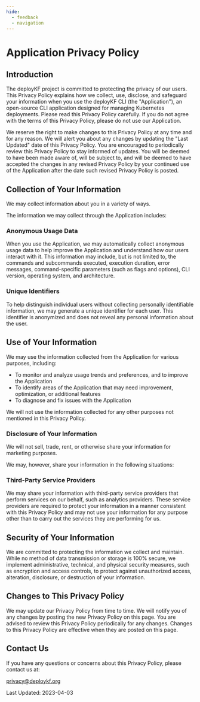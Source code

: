```yaml
---
hide:
  - feedback
  - navigation
---
```


# Application Privacy Policy

## Introduction

The deployKF project is committed to protecting the privacy of our users. 
This Privacy Policy explains how we collect, use, disclose, and safeguard your information when you use the deployKF CLI (the "Application"), an open-source CLI application designed for managing Kubernetes deployments.
Please read this Privacy Policy carefully. 
If you do not agree with the terms of this Privacy Policy, please do not use our Application.

We reserve the right to make changes to this Privacy Policy at any time and for any reason. 
We will alert you about any changes by updating the "Last Updated" date of this Privacy Policy. 
You are encouraged to periodically review this Privacy Policy to stay informed of updates. 
You will be deemed to have been made aware of, will be subject to, and will be deemed to have accepted the changes in any revised Privacy Policy by your continued use of the Application after the date such revised Privacy Policy is posted.

## Collection of Your Information

We may collect information about you in a variety of ways. 

The information we may collect through the Application includes:

### Anonymous Usage Data

When you use the Application, we may automatically collect anonymous usage data to help improve the Application and understand how our users interact with it. 
This information may include, but is not limited to, the commands and subcommands executed, execution duration, error messages, command-specific parameters (such as flags and options), CLI version, operating system, and architecture.

### Unique Identifiers

To help distinguish individual users without collecting personally identifiable information, we may generate a unique identifier for each user. 
This identifier is anonymized and does not reveal any personal information about the user.

## Use of Your Information

We may use the information collected from the Application for various purposes, including:

- To monitor and analyze usage trends and preferences, and to improve the Application
- To identify areas of the Application that may need improvement, optimization, or additional features
- To diagnose and fix issues with the Application

We will not use the information collected for any other purposes not mentioned in this Privacy Policy.

### Disclosure of Your Information

We will not sell, trade, rent, or otherwise share your information for marketing purposes. 

We may, however, share your information in the following situations:

### Third-Party Service Providers

We may share your information with third-party service providers that perform services on our behalf, such as analytics providers. 
These service providers are required to protect your information in a manner consistent with this Privacy Policy and may not use your information for any purpose other than to carry out the services they are performing for us.

## Security of Your Information

We are committed to protecting the information we collect and maintain. 
While no method of data transmission or storage is 100% secure, we implement administrative, technical, and physical security measures, such as encryption and access controls, to protect against unauthorized access, alteration, disclosure, or destruction of your information.

## Changes to This Privacy Policy

We may update our Privacy Policy from time to time. 
We will notify you of any changes by posting the new Privacy Policy on this page. 
You are advised to review this Privacy Policy periodically for any changes. 
Changes to this Privacy Policy are effective when they are posted on this page.

## Contact Us

If you have any questions or concerns about this Privacy Policy, please contact us at:

privacy@deploykf.org

Last Updated: 2023-04-03
